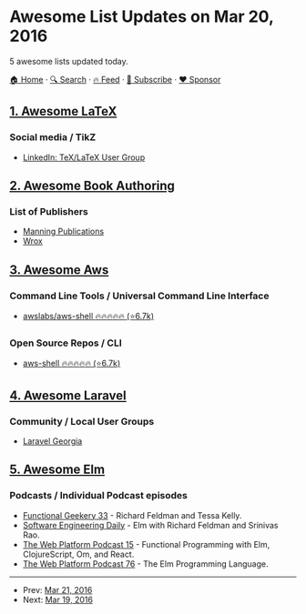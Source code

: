 # Awesome List Updates on Mar 20, 2016

5 awesome lists updated today.

[🏠 Home](/README.md) · [🔍 Search](https://www.trackawesomelist.com/search/) · [🔥 Feed](https://www.trackawesomelist.com/rss.xml) · [📮 Subscribe](https://trackawesomelist.us17.list-manage.com/subscribe?u=d2f0117aa829c83a63ec63c2f&id=36a103854c) · [❤️  Sponsor](https://github.com/sponsors/theowenyoung)



## [1. Awesome LaTeX](/content/egeerardyn/awesome-LaTeX/README.md)

### Social media / TikZ

*   [LinkedIn: TeX/LaTeX User Group](https://www.linkedin.com/groups/1600297)

## [2. Awesome Book Authoring](/content/TalAter/awesome-book-authoring/README.md)

### List of Publishers

*   [Manning Publications](https://www.manning.com/write-for-us)
*   [Wrox](http://www.wrox.com/WileyCDA/Section/id-105073.html)

## [3. Awesome Aws](/content/donnemartin/awesome-aws/README.md)

### Command Line Tools / Universal Command Line Interface

*   [awslabs/aws-shell :fire::fire::fire::fire::fire: (⭐6.7k)](https://github.com/awslabs/aws-shell)

### Open Source Repos / CLI

*   [aws-shell :fire::fire::fire::fire::fire: (⭐6.7k)](https://github.com/awslabs/aws-shell)

## [4. Awesome Laravel](/content/chiraggude/awesome-laravel/README.md)

### Community / Local User Groups

*   [Laravel Georgia](https://www.facebook.com/groups/laravel.georgia/)

## [5. Awesome Elm](/content/sporto/awesome-elm/README.md)

### Podcasts / Individual Podcast episodes

*   [Functional Geekery 33](https://www.functionalgeekery.com/functional-geekery-episode-33-richard-feldman-and-tessa-kelly/) - Richard Feldman and Tessa Kelly.
*   [Software Engineering Daily](http://softwareengineeringdaily.com/2015/11/03/elm-with-richard-feldman-and-srinivas-rao/) - Elm with Richard Feldman and Srinivas Rao.
*   [The Web Platform Podcast 15](http://thewebplatform.libsyn.com/functional-programming-with-elm-clojurescript-om-and-react) - Functional Programming with Elm, ClojureScript, Om, and React.
*   [The Web Platform Podcast 76](http://thewebplatformpodcast.com/76-the-elm-programming-language) - The Elm Programming Language.

---

- Prev: [Mar 21, 2016](/content/2016/03/21/README.md)
- Next: [Mar 19, 2016](/content/2016/03/19/README.md)